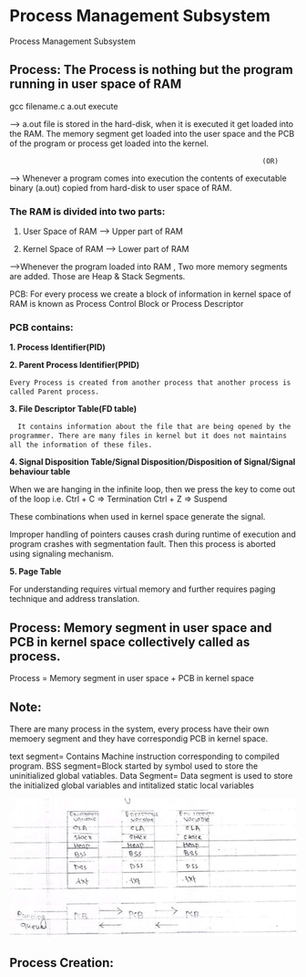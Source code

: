 # Process Management Subsystem


Process Management Subsystem

## Process:   The Process is nothing but the program running in user space of RAM

gcc filename.c  a.out  execute

--> a.out file is stored in the hard-disk, when it is executed it get loaded into the RAM. The memory segment get loaded into the user space and the PCB of the program or process get loaded into the kernel.

                                                                  (OR)

--> Whenever a program comes into execution the contents of executable binary (a.out) copied from hard-disk to user space of RAM.

### The RAM is divided into two parts:

1. User Space of RAM --> Upper part of RAM

2. Kernel Space of RAM --> Lower part of RAM

-->Whenever the program loaded into RAM , Two more memory segments are added. Those are Heap & Stack Segments.

PCB: For every process we create a block of information in kernel space of RAM is known as Process Control Block or Process Descriptor


### PCB contains:


**1. Process Identifier(PID)**

**2. Parent Process Identifier(PPID)**

    Every Process is created from another process that another process is called Parent process.

**3. File Descriptor Table(FD table)**

      It contains information about the file that are being opened by the programmer. There are many files in kernel but it does not maintains all the information of these files.

**4. Signal Disposition Table/Signal Disposition/Disposition of Signal/Signal behaviour table**

When we are hanging in the infinite loop, then we press the key to come out of the loop
i.e.
Ctrl + C ⇒ Termination
Ctrl + Z ⇒ Suspend

These combinations when used in kernel space generate the signal.

Improper handling of pointers causes crash during runtime of execution and program crashes with segmentation fault. Then this process is aborted using signaling mechanism.

**5. Page Table**

For understanding requires virtual memory and further requires paging technique and address translation.

## Process: Memory segment in user space and PCB in kernel space collectively called as process.

Process = Memory segment in user space + PCB in kernel space

## Note:
There are many process in the system, every process have their own memoery segment and they have correspondig PCB in kernel space.

  text segment= Contains Machine instruction corresponding to compiled program.
  BSS segment=Block started by symbol used to store the uninitialized global vatiables.
  Data Segment= Data segment is used to store the initialized global variables and intitalized static local variables
  
![](./Screenshot%202025-08-20%20225316.png)
## Process Creation:



